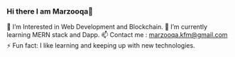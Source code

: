 ### Hi there I am Marzooqa👋

🔭 I’m Interested in Web Development and Blockchain.
🌱 I’m currently learning MERN stack and Dapp.
📫 Contact me : marzooqa.kfm@gmail.com
⚡ Fun fact: I like learning and keeping up with new technologies.

<!--
**Marzooqa/Marzooqa** is a ✨ _special_ ✨ repository because its `README.md` (this file) appears on your GitHub profile.

Here are some ideas to get you started:

- 🔭 I’m currently working on ...
- 🌱 I’m currently learning ...
- 👯 I’m looking to collaborate on ...
- 🤔 I’m looking for help with ...
- 💬 Ask me about ...
- 📫 How to reach me: ...
- 😄 Pronouns: ...
- ⚡ Fun fact: ...
-->
